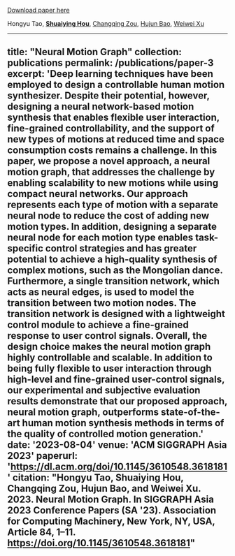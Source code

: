 [Download paper here](https://dl.acm.org/doi/10.1145/3610548.3618181)

Hongyu Tao, [**Shuaiying Hou**](https://houericsy.github.io/ShuaiyingHou/), [Changqing Zou](https://changqingzou.weebly.com/), [Hujun Bao](http://www.cad.zju.edu.cn/home/bao/), [Weiwei Xu](http://www.cad.zju.edu.cn/home/weiweixu/weiweixu_en.htm)

---
title: "Neural Motion Graph"
collection: publications
permalink: /publications/paper-3
excerpt: 'Deep learning techniques have been employed to design a controllable human motion synthesizer. Despite their potential, however, designing a neural network-based motion synthesis that enables flexible user interaction, fine-grained controllability, and the support of new types of motions at reduced time and space consumption costs remains a challenge. In this paper, we propose a novel approach, a neural motion graph, that addresses the challenge by enabling scalability to new motions while using compact neural networks. Our approach represents each type of motion with a separate neural node to reduce the cost of adding new motion types. In addition, designing a separate neural node for each motion type enables task-specific control strategies and has greater potential to achieve a high-quality synthesis of complex motions, such as the Mongolian dance. Furthermore, a single transition network, which acts as neural edges, is used to model the transition between two motion nodes. The transition network is designed with a lightweight control module to achieve a fine-grained response to user control signals. Overall, the design choice makes the neural motion graph highly controllable and scalable. In addition to being fully flexible to user interaction through high-level and fine-grained user-control signals, our experimental and subjective evaluation results demonstrate that our proposed approach, neural motion graph, outperforms state-of-the-art human motion synthesis methods in terms of the quality of controlled motion generation.'
date: '2023-08-04'
venue: 'ACM SIGGRAPH Asia 2023'
paperurl: 'https://dl.acm.org/doi/10.1145/3610548.3618181'
citation: "Hongyu Tao, Shuaiying Hou, Changqing Zou, Hujun Bao, and Weiwei Xu. 2023. Neural Motion Graph. In SIGGRAPH Asia 2023 Conference Papers (SA '23). Association for Computing Machinery, New York, NY, USA, Article 84, 1–11. https://doi.org/10.1145/3610548.3618181"
---
